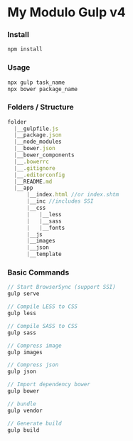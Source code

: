 # My Modulo Gulp v4

### Install

```js
npm install
```

### Usage

```js
npx gulp task_name
npx bower package_name
```
### Folders / Structure

```js
folder
  |__gulpfile.js
  |__package.json
  |__node_modules
  |__bower.json
  |__bower_components
  |__.bowerrc
  |__.gitignore
  |__.editorconfig
  |__README.md
  |__app
      |__index.html //or index.shtm
      |__inc //includes SSI
      |__css
      |   |__less
      |   |__sass
      |   |__fonts
      |__js
      |__images
      |__json
      |__template
```
### Basic Commands

```js
// Start BrowserSync (support SSI)
gulp serve

// Compile LESS to CSS
gulp less

// Compile SASS to CSS
gulp sass

// Compress image
gulp images

// Compress json
gulp json

// Import dependency bower
gulp bower

// bundle
gulp vendor

// Generate build
gulp build
```
